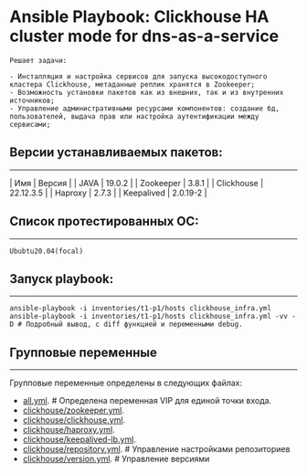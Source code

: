 # Ansible Playbook: Clickhouse HA cluster mode for dns-as-a-service

```
Решает задачи:

- Инсталляция и настройка сервисов для запуска высокодоступного кластера Clickhouse, метаданные реплик хранятся в Zookeeper;
- Возможность установки пакетов как из внешних, так и из внутренних источников;
- Управление административными ресурсами компонентов: создание бд, пользователей, выдача прав или настройка аутентификации между сервисами; 
```
## Версии устанавливаемых пакетов:
----------------------------------
| Имя | Версия |
| JAVA | 19.0.2 |
| Zookeeper | 3.8.1 |
| Clickhouse | 22.12.3.5 |
| Haproxy | 2.7.3 |
| Keepalived | 2.0.19-2 |

## Список протестированных ОС:
------------------------------

```
Ububtu20.04(focal)
```

## Запуск playbook:
-------------------

```
ansible-playbook -i inventories/t1-p1/hosts clickhouse_infra.yml
ansible-playbook -i inventories/t1-p1/hosts clickhouse_infra.yml -vv -D # Подробный вывод, с diff функцией и переменными debug.
```

## Групповые переменные
-----------------------

Групповые переменные определены в следующих файлах:

- [all.yml](https://git.service.t1-cloud.ru/sre/infra/clickhouse/dns-as-a-service/-/blob/main/inventories/t1-p1/group_vars/all.yml). # Определена переменная VIP для единой точки входа.
- [clickhouse/zookeeper.yml](https://git.service.t1-cloud.ru/sre/infra/clickhouse/dns-as-a-service/-/blob/main/inventories/t1-p1/group_vars/clickhouse/zookeeper.yml).
- [clickhouse/clickhouse.yml](https://git.service.t1-cloud.ru/sre/infra/clickhouse/dns-as-a-service/-/blob/main/inventories/t1-p1/group_vars/clickhouse/clickhouse.yml).
- [clickhouse/haproxy.yml](https://git.service.t1-cloud.ru/sre/infra/clickhouse/dns-as-a-service/-/blob/main/inventories/t1-p1/group_vars/clickhouse/haproxy.yml).
- [clickhouse/keepalived-lb.yml](https://git.service.t1-cloud.ru/sre/infra/clickhouse/dns-as-a-service/-/blob/main/inventories/t1-p1/group_vars/clickhouse/keepalived-lb.yml).
- [clickhouse/repository.yml](https://git.service.t1-cloud.ru/sre/infra/clickhouse/dns-as-a-service/-/blob/prod/inventories/t1-p1/group_vars/clickhouse/repository.yml). # Управление настройками репозиториев
- [clickhouse/version.yml](https://git.service.t1-cloud.ru/sre/infra/clickhouse/dns-as-a-service/-/blob/main/inventories/t1-p1/group_vars/clickhouse/version.yml). # Управление версиями


